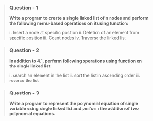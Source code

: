 > ### Question - 1
>
> **Write a program to create a single linked list of n nodes and perform the following menu-based operations on it using function:**
>
> i. Insert a node at specific position
> ii. Deletion of an element from specific position
> iii. Count nodes
> iv. Traverse the linked list

> ### Question - 2
>
> **In addition to 4.1, perform following operations using function on the single linked list:**
>
> i. search an element in the list
> ii. sort the list in ascending order
> iii. reverse the list

> ### Question - 3
>
> **Write a program to represent the polynomial equation of single variable using single linked list and perform the addition of two polynomial equations.**
